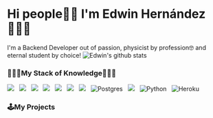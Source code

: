 # Hi people🤖👋 I'm Edwin Hernández👨🏻‍💻
I'm a Backend Developer out of passion, physicist by profession🤓 and eternal student by choice!
![Edwin's github stats](https://github-readme-stats.vercel.app/api?username=Lidenbrock-ed&count_private=true&show_icons=true&theme=dracula)
### 🧙🏻‍♂️My Stack of Knowledge🧙🏻‍♂️
<img src="https://img.shields.io/badge/javascript%20-%23F7DF1E.svg?&style=for-the-badge&logo=javascript&logoColor=white" />&nbsp;&nbsp;
<img src="https://img.shields.io/badge/node.js%20-%23339933.svg?&style=for-the-badge&logo=node.js&logoColor=white" />&nbsp;&nbsp;
<img src="https://img.shields.io/badge/express%20-%23339933.svg?&style=for-the-badge&logo=express&logoColor=white" />&nbsp;&nbsp;
<img src="https://img.shields.io/badge/html5%20-%23e34f26.svg?&style=for-the-badge&logo=html5&logoColor=white" />&nbsp;&nbsp;
<img src="https://img.shields.io/badge/css3%20-%231572B6.svg?&style=for-the-badge&logo=css3&logoColor=white" />&nbsp;&nbsp;
<img src="https://img.shields.io/badge/git%20-%23F05133.svg?&style=for-the-badge&logo=git&logoColor=white" />&nbsp;&nbsp;
<img src="https://img.shields.io/badge/mysql%20-%23016B93.svg?&style=for-the-badge&logo=mysql&logoColor=white" />&nbsp;&nbsp;
<img alt="Postgres" src ="https://img.shields.io/badge/postgres-%23316192.svg?&style=for-the-badge&logo=postgresql&logoColor=white"/>&nbsp;&nbsp;
<img src="https://img.shields.io/badge/mongodb%20-%2358aa50.svg?&style=for-the-badge&logo=mongodb&logoColor=white" />&nbsp;&nbsp;
<img alt="Python" src="https://img.shields.io/badge/python%20-%2314354C.svg?&style=for-the-badge&logo=python&logoColor=white"/>&nbsp;&nbsp;
<img alt="Heroku" src="https://img.shields.io/badge/heroku%20-%23430098.svg?&style=for-the-badge&logo=heroku&logoColor=white"/>&nbsp;&nbsp;

### 🕹️My Projects
<!--
**Lidenbrock-ed/Lidenbrock-ed** is a ✨ _special_ ✨ repository because its `README.md` (this file) appears on your GitHub profile.

Here are some ideas to get you started:

- 🔭 I’m currently working on ...
- 🌱 I’m currently learning ...
- 👯 I’m looking to collaborate on ...
- 🤔 I’m looking for help with ...
- 💬 Ask me about ...
- 📫 How to reach me: ...
- 😄 Pronouns: ...
- ⚡ Fun fact: ...
-->
